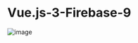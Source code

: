 # Vue.js-3-Firebase-9
![image](https://user-images.githubusercontent.com/111929587/196573757-3d9ed2dc-bff6-452d-89ab-d8e18c8836a1.png)
